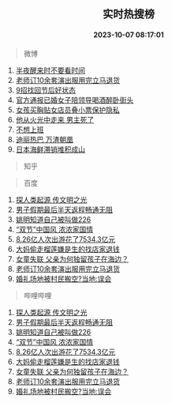 <div align="center"><h2>实时热搜榜</h2><h4>2023-10-07 08:17:01</h4></div>

> 微博  

1. [半夜醒来时不要看时间](https://s.weibo.com/weibo?q=%23%E5%8D%8A%E5%A4%9C%E9%86%92%E6%9D%A5%E6%97%B6%E4%B8%8D%E8%A6%81%E7%9C%8B%E6%97%B6%E9%97%B4%23&t=31&band_rank=1&Refer=top)<br />
2. [老师订10余套演出服用完立马退货](https://s.weibo.com/weibo?q=%23%E8%80%81%E5%B8%88%E8%AE%A210%E4%BD%99%E5%A5%97%E6%BC%94%E5%87%BA%E6%9C%8D%E7%94%A8%E5%AE%8C%E7%AB%8B%E9%A9%AC%E9%80%80%E8%B4%A7%23&t=31&band_rank=2&Refer=top)<br />
3. [9招找回节后好状态](https://s.weibo.com/weibo?q=%239%E6%8B%9B%E6%89%BE%E5%9B%9E%E8%8A%82%E5%90%8E%E5%A5%BD%E7%8A%B6%E6%80%81%23&t=31&band_rank=3&Refer=top)<br />
4. [官方通报已婚女子陪领导喝酒醉卧街头](https://s.weibo.com/weibo?q=%23%E5%AE%98%E6%96%B9%E9%80%9A%E6%8A%A5%E5%B7%B2%E5%A9%9A%E5%A5%B3%E5%AD%90%E9%99%AA%E9%A2%86%E5%AF%BC%E5%96%9D%E9%85%92%E9%86%89%E5%8D%A7%E8%A1%97%E5%A4%B4%23&t=31&band_rank=4&Refer=top)<br />
5. [女孩买胸贴女店员叠小票保护隐私](https://s.weibo.com/weibo?q=%23%E5%A5%B3%E5%AD%A9%E4%B9%B0%E8%83%B8%E8%B4%B4%E5%A5%B3%E5%BA%97%E5%91%98%E5%8F%A0%E5%B0%8F%E7%A5%A8%E4%BF%9D%E6%8A%A4%E9%9A%90%E7%A7%81%23&t=31&band_rank=5&Refer=top)<br />
6. [他从火光中走来 男主死了](https://s.weibo.com/weibo?q=%E4%BB%96%E4%BB%8E%E7%81%AB%E5%85%89%E4%B8%AD%E8%B5%B0%E6%9D%A5%20%E7%94%B7%E4%B8%BB%E6%AD%BB%E4%BA%86&t=31&band_rank=6&Refer=top)<br />
7. [不想上班](https://s.weibo.com/weibo?q=%E4%B8%8D%E6%83%B3%E4%B8%8A%E7%8F%AD&t=31&band_rank=7&Refer=top)<br />
8. [迪丽热巴 万渣朝凰](https://s.weibo.com/weibo?q=%E8%BF%AA%E4%B8%BD%E7%83%AD%E5%B7%B4%20%E4%B8%87%E6%B8%A3%E6%9C%9D%E5%87%B0&t=31&band_rank=8&Refer=top)<br />
9. [日本海鲜滞销堆积成山](https://s.weibo.com/weibo?q=%23%E6%97%A5%E6%9C%AC%E6%B5%B7%E9%B2%9C%E6%BB%9E%E9%94%80%E5%A0%86%E7%A7%AF%E6%88%90%E5%B1%B1%23&t=31&band_rank=9&Refer=top)<br />

> 知乎  


> 百度  

1. [探人类起源 传文明之光](https://www.baidu.com/s?wd=%E6%8E%A2%E4%BA%BA%E7%B1%BB%E8%B5%B7%E6%BA%90+%E4%BC%A0%E6%96%87%E6%98%8E%E4%B9%8B%E5%85%89&sa=fyb_news&rsv_dl=fyb_news)<br />
2. [男子假期最后半天返程畅通无阻](https://www.baidu.com/s?wd=%E7%94%B7%E5%AD%90%E5%81%87%E6%9C%9F%E6%9C%80%E5%90%8E%E5%8D%8A%E5%A4%A9%E8%BF%94%E7%A8%8B%E7%95%85%E9%80%9A%E6%97%A0%E9%98%BB&sa=fyb_news&rsv_dl=fyb_news)<br />
3. [姚明知道自己被叫做226](https://www.baidu.com/s?wd=%E5%A7%9A%E6%98%8E%E7%9F%A5%E9%81%93%E8%87%AA%E5%B7%B1%E8%A2%AB%E5%8F%AB%E5%81%9A226&sa=fyb_news&rsv_dl=fyb_news)<br />
4. [“双节”中国风 浓浓家国情](https://www.baidu.com/s?wd=%E2%80%9C%E5%8F%8C%E8%8A%82%E2%80%9D%E4%B8%AD%E5%9B%BD%E9%A3%8E+%E6%B5%93%E6%B5%93%E5%AE%B6%E5%9B%BD%E6%83%85&sa=fyb_news&rsv_dl=fyb_news)<br />
5. [8.26亿人次出游花了7534.3亿元](https://www.baidu.com/s?wd=8.26%E4%BA%BF%E4%BA%BA%E6%AC%A1%E5%87%BA%E6%B8%B8%E8%8A%B1%E4%BA%867534.3%E4%BA%BF%E5%85%83&sa=fyb_news&rsv_dl=fyb_news)<br />
6. [大妈偷走榴莲嫌是生的找店家退钱](https://www.baidu.com/s?wd=%E5%A4%A7%E5%A6%88%E5%81%B7%E8%B5%B0%E6%A6%B4%E8%8E%B2%E5%AB%8C%E6%98%AF%E7%94%9F%E7%9A%84%E6%89%BE%E5%BA%97%E5%AE%B6%E9%80%80%E9%92%B1&sa=fyb_news&rsv_dl=fyb_news)<br />
7. [女童失联 父亲为何独留孩子在海边？](https://www.baidu.com/s?wd=%E5%A5%B3%E7%AB%A5%E5%A4%B1%E8%81%94+%E7%88%B6%E4%BA%B2%E4%B8%BA%E4%BD%95%E7%8B%AC%E7%95%99%E5%AD%A9%E5%AD%90%E5%9C%A8%E6%B5%B7%E8%BE%B9%EF%BC%9F&sa=fyb_news&rsv_dl=fyb_news)<br />
8. [老师订10余套演出服用完立马退货](https://www.baidu.com/s?wd=%E8%80%81%E5%B8%88%E8%AE%A210%E4%BD%99%E5%A5%97%E6%BC%94%E5%87%BA%E6%9C%8D%E7%94%A8%E5%AE%8C%E7%AB%8B%E9%A9%AC%E9%80%80%E8%B4%A7&sa=fyb_news&rsv_dl=fyb_news)<br />
9. [婚礼场地被村民搬空?当地:误会](https://www.baidu.com/s?wd=%E5%A9%9A%E7%A4%BC%E5%9C%BA%E5%9C%B0%E8%A2%AB%E6%9D%91%E6%B0%91%E6%90%AC%E7%A9%BA%3F%E5%BD%93%E5%9C%B0%3A%E8%AF%AF%E4%BC%9A&sa=fyb_news&rsv_dl=fyb_news)<br />

> 哔哩哔哩  

1. [探人类起源 传文明之光](https://www.baidu.com/s?wd=%E6%8E%A2%E4%BA%BA%E7%B1%BB%E8%B5%B7%E6%BA%90+%E4%BC%A0%E6%96%87%E6%98%8E%E4%B9%8B%E5%85%89&sa=fyb_news&rsv_dl=fyb_news)<br />
2. [男子假期最后半天返程畅通无阻](https://www.baidu.com/s?wd=%E7%94%B7%E5%AD%90%E5%81%87%E6%9C%9F%E6%9C%80%E5%90%8E%E5%8D%8A%E5%A4%A9%E8%BF%94%E7%A8%8B%E7%95%85%E9%80%9A%E6%97%A0%E9%98%BB&sa=fyb_news&rsv_dl=fyb_news)<br />
3. [姚明知道自己被叫做226](https://www.baidu.com/s?wd=%E5%A7%9A%E6%98%8E%E7%9F%A5%E9%81%93%E8%87%AA%E5%B7%B1%E8%A2%AB%E5%8F%AB%E5%81%9A226&sa=fyb_news&rsv_dl=fyb_news)<br />
4. [“双节”中国风 浓浓家国情](https://www.baidu.com/s?wd=%E2%80%9C%E5%8F%8C%E8%8A%82%E2%80%9D%E4%B8%AD%E5%9B%BD%E9%A3%8E+%E6%B5%93%E6%B5%93%E5%AE%B6%E5%9B%BD%E6%83%85&sa=fyb_news&rsv_dl=fyb_news)<br />
5. [8.26亿人次出游花了7534.3亿元](https://www.baidu.com/s?wd=8.26%E4%BA%BF%E4%BA%BA%E6%AC%A1%E5%87%BA%E6%B8%B8%E8%8A%B1%E4%BA%867534.3%E4%BA%BF%E5%85%83&sa=fyb_news&rsv_dl=fyb_news)<br />
6. [大妈偷走榴莲嫌是生的找店家退钱](https://www.baidu.com/s?wd=%E5%A4%A7%E5%A6%88%E5%81%B7%E8%B5%B0%E6%A6%B4%E8%8E%B2%E5%AB%8C%E6%98%AF%E7%94%9F%E7%9A%84%E6%89%BE%E5%BA%97%E5%AE%B6%E9%80%80%E9%92%B1&sa=fyb_news&rsv_dl=fyb_news)<br />
7. [女童失联 父亲为何独留孩子在海边？](https://www.baidu.com/s?wd=%E5%A5%B3%E7%AB%A5%E5%A4%B1%E8%81%94+%E7%88%B6%E4%BA%B2%E4%B8%BA%E4%BD%95%E7%8B%AC%E7%95%99%E5%AD%A9%E5%AD%90%E5%9C%A8%E6%B5%B7%E8%BE%B9%EF%BC%9F&sa=fyb_news&rsv_dl=fyb_news)<br />
8. [老师订10余套演出服用完立马退货](https://www.baidu.com/s?wd=%E8%80%81%E5%B8%88%E8%AE%A210%E4%BD%99%E5%A5%97%E6%BC%94%E5%87%BA%E6%9C%8D%E7%94%A8%E5%AE%8C%E7%AB%8B%E9%A9%AC%E9%80%80%E8%B4%A7&sa=fyb_news&rsv_dl=fyb_news)<br />
9. [婚礼场地被村民搬空?当地:误会](https://www.baidu.com/s?wd=%E5%A9%9A%E7%A4%BC%E5%9C%BA%E5%9C%B0%E8%A2%AB%E6%9D%91%E6%B0%91%E6%90%AC%E7%A9%BA%3F%E5%BD%93%E5%9C%B0%3A%E8%AF%AF%E4%BC%9A&sa=fyb_news&rsv_dl=fyb_news)<br />

